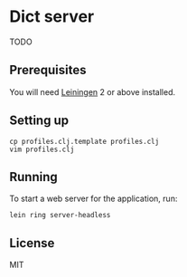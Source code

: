 # Dict server

TODO

## Prerequisites

You will need [Leiningen][1] 2 or above installed.

[1]: https://github.com/technomancy/leiningen

## Setting up

```
cp profiles.clj.template profiles.clj
vim profiles.clj
```

## Running

To start a web server for the application, run:

    lein ring server-headless

## License

MIT

